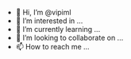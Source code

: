 - 👋 Hi, I’m @vipiml
- 👀 I’m interested in ...
- 🌱 I’m currently learning ...
- 💞️ I’m looking to collaborate on ...
- 📫 How to reach me ...

<!---
vipiml/vipiml is a ✨ special ✨ repository because its `README.md` (this file) appears on your GitHub profile.
You can click the Preview link to take a look at your changes.
--->
